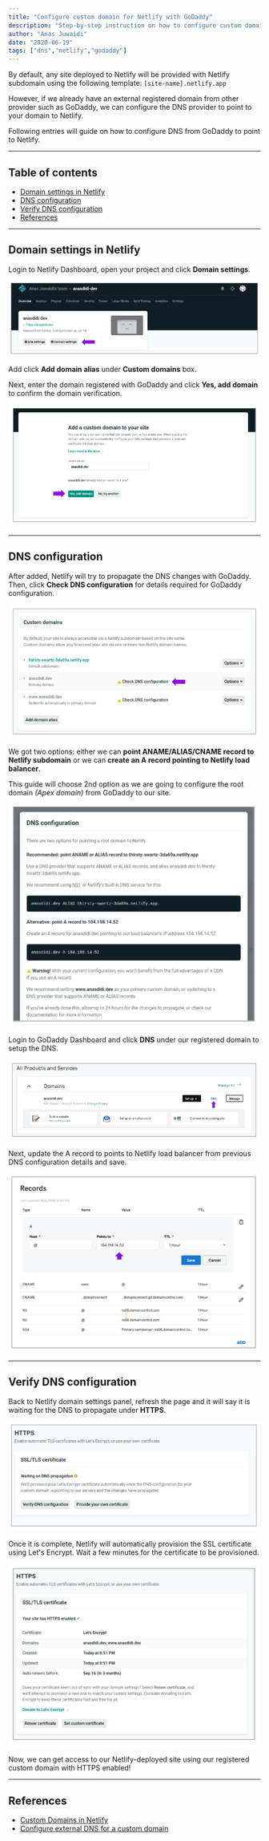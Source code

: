 ```yaml
---
title: "Configure custom domain for Netlify with GoDaddy"
description: "Step-by-step instruction on how to configure custom domain for Netlify with Godaddy."
author: "Anas Juwaidi"
date: "2020-06-19"
tags: ["dns","netlify","godaddy"]
---
```


By default, any site deployed to Netlify will be provided with Netlify subdomain using the following template: `[site-name].netlify.app`

However, if we already have an external registered domain from other provider such as GoDaddy, we can configure the DNS provider to point to your domain to Netlify.

Following entries will guide on how to configure DNS from GoDaddy to point to Netlify.

---

## Table of contents
* [Domain settings in Netlify](#domain-settings-netlify)
* [DNS configuration](#dns-configuration)
* [Verify DNS configuration](#verify-dns-configuration)
* [References](#references)

---

<a name="domain-settings-netlify"></a>
## Domain settings in Netlify
Login to Netlify Dashboard, open your project and click **Domain settings**.

![Netlify Dashboard](./0-netlify-dashboard.png)

Add click **Add domain alias** under **Custom domains** box.

Next, enter the domain registered with GoDaddy and click **Yes, add domain** to confirm the domain verification.

![Add custom domain](./1-netlify-add-custom-domain.png)

---

<a name="dns-configuration"></a>
## DNS configuration

After added, Netlify will try to propagate the DNS changes with GoDaddy. Then, click **Check DNS configuration** for details required for GoDaddy configuration.

![Check DNS configuration](./2.0-check-dns-configuration.png)

We got two options: either we can **point ANAME/ALIAS/CNAME record to Netlify subdomain** or we can **create an A record pointing to Netlify load balancer**.

This guide will choose 2nd option as we are going to configure the root domain *(Apex domain)* from GoDaddy to our site.

![DNS configuration](./2.1-dns-configuration.png)

Login to GoDaddy Dashboard and click **DNS** under our registered domain to setup the DNS.

![GoDaddy Dashboard](./3.0-godaddy-dns-record.png)

Next, update the A record to points to Netlify load balancer from previous DNS configuration details and save.

![GoDaddy DNS record](./3.1-godaddy-dns-record.png)

---

<a name="verify-dns-configuration"></a>
## Verify DNS configuration
Back to Netlify domain settings panel, refresh the page and it will say it is waiting for the DNS to propagate under **HTTPS**.

![Waiting DNS propagation](./4-verify-dns-configuration.png)

Once it is complete, Netlify will automatically provision the SSL certificate using Let's Encrypt. Wait a few minutes for the certificate to be provisioned.

![HTTPS enabled](./5-https-enabled.png)

Now, we can get access to our Netlify-deployed site using our registered custom domain with HTTPS enabled!

---

<a name="references"></a>
## References

* [Custom Domains in Netlify](https://serverless-stack.com/chapters/custom-domain-in-netlify.html)
* [Configure external DNS for a custom domain](https://docs.netlify.com/domains-https/custom-domains/configure-external-dns/#configure-a-subdomain)

